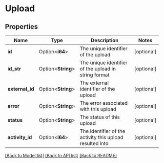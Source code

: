 # Upload

## Properties

Name | Type | Description | Notes
------------ | ------------- | ------------- | -------------
**id** | Option<**i64**> | The unique identifier of the upload | [optional]
**id_str** | Option<**String**> | The unique identifier of the upload in string format | [optional]
**external_id** | Option<**String**> | The external identifier of the upload | [optional]
**error** | Option<**String**> | The error associated with this upload | [optional]
**status** | Option<**String**> | The status of this upload | [optional]
**activity_id** | Option<**i64**> | The identifier of the activity this upload resulted into | [optional]

[[Back to Model list]](../README.md#documentation-for-models) [[Back to API list]](../README.md#documentation-for-api-endpoints) [[Back to README]](../README.md)


